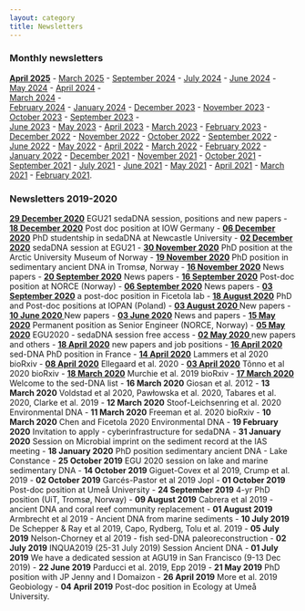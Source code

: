 ```yaml
---
layout: category
title: Newsletters
---
```


<div class="section">
<h3 class="section-title underline">Monthly newsletters</h3>
</div>
<div class="intro">
<p>

<a href="https://sedadna.github.io/category/news/25-03.html" target="_blank"><b>April 2025</b></a> - 
<a href="https://sedadna.github.io/category/news/25-03.html" target="_blank">March 2025</a> - 
<a href="https://sedadna.github.io/category/news/24-09.html" target="_blank">September 2024</a> - 
<a href="https://sedadna.github.io/category/news/24-07.html" target="_blank">July 2024</a> - 
<a href="https://sedadna.github.io/category/news/24-06.html" target="_blank">June 2024</a> -  
<a href="https://sedadna.github.io/category/news/24-05.html" target="_blank">May 2024</a> -
<a href="https://sedadna.github.io/category/news/24-04.html" target="_blank">April 2024</a> -  
<a href="https://sedadna.github.io/category/news/24-03.html" target="_blank">March 2024</a> -  
<a href="https://sedadna.github.io/category/news/24-02.html" target="_blank">February 2024</a> - 
<a href="https://sedadna.github.io/category/news/24-01.html" target="_blank">January 2024</a> - 
<a href="https://sedadna.github.io/category/news/23-12.html" target="_blank">December 2023</a> - 
<a href="https://sedadna.github.io/category/news/23-11.html" target="_blank">November 2023</a> - 
<a href="https://sedadna.github.io/category/news/23-10.html" target="_blank">October 2023</a> - 
<a href="https://sedadna.github.io/category/news/23-09.html" target="_blank">September 2023</a> -  
<a href="https://sedadna.github.io/category/news/23-06.html" target="_blank">June 2023</a> - 
<a href="https://sedadna.github.io/category/news/23-05.html" target="_blank">May 2023</a> - 
<a href="https://sedadna.github.io/category/news/23-04.html" target="_blank">April 2023</a> - 
<a href="https://sedadna.github.io/category/news/23-03.html" target="_blank">March 2023</a> - 
<a href="https://sedadna.github.io/category/news/23-02.html" target="_blank">February 2023</a> - 
<a href="https://sedadna.github.io/category/news/22-12.html" target="_blank">December 2022</a> - 
<a href="https://sedadna.github.io/category/news/22-11.html" target="_blank">November 2022</a> - 
<a href="https://sedadna.github.io/category/news/22-10.html" target="_blank">October 2022</a> - 
<a href="https://sedadna.github.io/category/news/22-09.html" target="_blank">September 2022</a> - 
<a href="https://sedadna.github.io/category/news/22-06.html" target="_blank">June 2022</a> - 
<a href="https://sedadna.github.io/category/news/22-05.html" target="_blank">May 2022</a> - 
<a href="https://sedadna.github.io/category/news/22-04.html" target="_blank">April 2022</a> - 
<a href="https://sedadna.github.io/category/news/22-03.html" target="_blank">March 2022</a> - 
<a href="https://sedadna.github.io/category/news/22-02.html" target="_blank">February 2022</a> - 
<a href="https://sedadna.github.io/category/news/22-01.html" target="_blank">January 2022</a> - 
<a href="https://sedadna.github.io/category/news/21-12.html" target="_blank">December 2021</a> - 
<a href="https://mailchi.mp/c531d37d6993/sedadna-society-november-2021-newsletter" target="_blank">November 2021</a> - 
<a href="https://mailchi.mp/7fdaf9114c3a/sedadna-society-october-2021-newsletter" target="_blank">October 2021</a> - 
<a href="https://mailchi.mp/1ac834a88670/sedadna-society-september-2021-newsletter" target="_blank">September 2021</a> - 
<a href="https://mailchi.mp/b17fd202cdce/sedadna-society-july-2021-newsletter" target="_blank">July 2021</a> - 
<a href="https://mailchi.mp/2eb31c40a2fc/sedadna-society-june-2021-newsletter" target="_blank">June 2021</a> - 
<a href="https://mailchi.mp/0f04ef9f22a8/sedadna-society-may-seminar" target="_blank">May 2021</a> - 
<a href="https://mailchi.mp/845fac603b38/sedadna-society-april-2021-newsletter" target="_blank">April 2021</a> - 
<a href="https://mailchi.mp/0f3827b0858e/sedadna-society-march-2021-newsletter" target="_blank">March 2021</a> - 
<a href="https://mailchi.mp/4add8545938a/sedadna-society-february-2021-newsletter" target="_blank">February 2021</a>.
</p>
</div>

<div class="section">
<h3 class="section-title underline">Newsletters 2019-2020</h3>
</div>

<div class="intro">
<p><a href="https://mailchi.mp/2a846749caf8/sedimentary-dna-egu21-sedadna-session-positions-and-new-papers" target="_blank"><b>29 December 2020</b></a> EGU21 sedaDNA session, positions and new papers - <a href="https://mailchi.mp/2ee1ee69dd1b/sedimentary-dna-post-doc-position-at-iow-germany" target="_blank"><b>18 December 2020</b></a> Post doc position at IOW Germany - <a href="https://mailchi.mp/a1c41dc7c0ca/sedimentary-dna-phd-studentship-in-sedadna-at-newcastle-university" target="_blank"><b> 06 December 2020</b></a> PhD studentship in sedaDNA at Newcastle University - <a href="https://mailchi.mp/e5060ecbf478/sedimentary-dna-submit-your-abstract-for-the-sedadna-session-at-egu21" target="_blank"><b>02 December 2020</b></a> sedaDNA session at EGU21 - <a href="https://mailchi.mp/1a5c124214c1/sedimentary-dna-phd-position-at-the-arctic-university-museum-of-norway" target="_blank"><b>30 November 2020</b></a> PhD position at the Arctic University Museum of Norway - <a href="https://mailchi.mp/d401f19b7bcd/sedimentary-dna-phd-position-in-sedimentary-ancient-dna-in-troms-norway" target="_blank"><b>19 November 2020</b></a> PhD position in sedimentary ancient DNA in Tromsø, Norway - <a href="https://mailchi.mp/8971bfabd236/sedimentary-dna-new-papers" target="_blank"><b>16 November 2020</b></a> News papers - <a href="https://mailchi.mp/19a8ac107ed7/sedimentary-dna-news-papers" target="_blank"><b>20 September 2020</b></a> News papers - <a href="https://mailchi.mp/ec3739b73ea6/sedimentary-dna-post-doc-position-at-norce-norway" target="_blank"><b>16 September 2020</b></a> Post-doc position at NORCE (Norway) - <a href="https://mailchi.mp/202c854d7d88/sedimentary-dna-news-papers-and-positions" target="_blank"><b>06 September 2020</b></a> News papers - <a href="https://mailchi.mp/33b4322011c3/sedimentary-dna-a-post-doc-position-in-ficetola-lab" target="_blank"><b>03 September 2020</b></a> a post-doc position in Ficetola lab - <a href="https://mailchi.mp/0fa5a4334220/sedimentary-dna-phd-and-post-doc-positions-at-iopan-poland" target="_blank"><b>18 August 2020</b></a> PhD and Post-doc positions at IOPAN (Poland) - <a href="https://mailchi.mp/5d87104f8a23/sedimentary-dna-new-papers-july-2020" target="_blank"><b>03 August 2020 </b></a>New papers - <a href="https://mailchi.mp/5496cd12bcb3/sedimentary-dna-new-papers" target="_blank"><b>10 June 2020 </b></a>New papers - <a href="https://mailchi.mp/da8c37be5c09/sedimentary-dna-news-and-papers" target="_blank"><b>03 June 2020</b></a> News and papers - <a href="https://mailchi.mp/528b5639787e/sedimentary-dna-permanent-position-as-senior-engineer-norce-norway" target="_blank"><b>15 May 2020</b></a> Permanent position as Senior Engineer (NORCE, Norway) - <a href="https://mailchi.mp/3f22cfc27262/sedimentary-dna-egu2020-sedadna-session-free-access" target="_blank"><b>05 May 2020</b></a> EGU2020 - sedaDNA session free access - <a href="https://mailchi.mp/f6ed01bc4794/sedimentary-dna-new-papers-and-others" target="_blank"><b>02 May 2020 </b></a> new papers and others - <a href="https://mailchi.mp/3cac0e9e79a2/sedimentary-dna-new-papers-and-job-positions" target="_blank"><b>18 April 2020</b></a> new papers and job positions - <a href="https://mailchi.mp/3a9f0f00dbf7/sedimentary-dna-sed-dna-phd-position-in-france" target="_blank"><b>16 April 2020</b></a> sed-DNA PhD position in France - <a href="https://mailchi.mp/307cbf1f5028/sedimentary-dna-lammers-et-al-2020-biorxiv" target="_blank"><b>14 April 2020</b></a> Lammers et al 2020 bioRxiv - <a href="https://mailchi.mp/22909946855c/sedimentary-dna-ellegaard-et-al-2020" target="_blank"><b>08 April 2020</b></a> Ellegaard et al. 2020 - <a href="https://mailchi.mp/a4c035e804c4/sedimentary-dna-tnno-et-al-2020-biorxiv" target="_blank"><b>03 April 2020</b></a> Tõnno et al 2020 bioRxiv - <a href="https://mailchi.mp/329b478e5cee/sedimentary-dna-murchie-et-al-2019-biorxiv" target="_blank"><b>18 March 2020</b></a> Murchie et al. 2019 bioRxiv - <a href="https://mailchi.mp/63cbd7fc0f2d/sedimentary-dna-welcome-to-the-sed-dna-newsletter"  target="_blank"><b>17 March 2020</b></a> Welcome to the sed-DNA list - <b>16 March 2020</b> Giosan et al. 2012 - <b>13 March 2020</b> Voldstad et al 2020, Pawłowska et al. 2020, Tabares et al. 2020, Clarke et al. 2019 - <b>12 March 2020</b> Stoof-Leichsenring et al. 2020 Environmental DNA - <b>11 March 2020</b> Freeman et al. 2020 bioRxiv - <b>10 March 2020</b> Chen and Ficetola 2020 Environmental DNA - <b>19 February 2020</b> Invitation to apply - cyberinfrastructure for sedaDNA - <b>31 January 2020</b> Session on Microbial imprint on the sediment record at the IAS meeting - <b>18 January 2020</b> PhD position sedimentary ancient DNA - Lake Constance - <b>25 October 2019</b> EGU 2020 session on lake and marine sedimentary DNA - <b>14 October 2019</b> Giguet-Covex et al 2019, Crump et al. 2019 - <b>02 October 2019</b> Garcés-Pastor et al 2019 Jopl - <b>01 October 2019</b> Post-doc position at Umeå University - <b>24 September 2019</b> 4-yr PhD position (UiT, Tromsø, Norway) - <b>09 August 2019</b> Cabrera et al 2019 - ancient DNA and coral reef community replacement - <b>01 August 2019</b> Armbrecht et al 2019 - Ancient DNA from marine sediments - <b>10 July 2019</b> De Schepper & Ray et al 2019, Capo, Rydberg, Tolu et al. 2019 - <b>05 July 2019</b> Nelson-Chorney et al 2019 - fish sed-DNA paleoreconstruction - <b>02 July 2019</b> INQUA2019 (25-31 July 2019) Session Ancient DNA - <b>01 July 2019</b> We have a dedicated session at AGU19 in San Francisco (9-13 Dec 2019) - <b>22 June 2019</b> Parducci et al. 2019, Epp 2019 - <b>21 May 2019</b> PhD position with JP Jenny and I Domaizon - <b>26 April 2019</b> More et al. 2019 Geobiology - <b>04 April 2019</b> Post-doc position in Ecology at Umeå University.</p>
</div>
